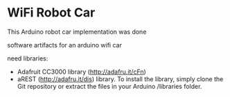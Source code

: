 # WiFi Robot Car

This Arduino robot car implementation was done 


software artifacts for an arduino wifi car

need libraries:
* Adafruit CC3000 library (http://adafru.it/cFn) 
* aREST (http://adafru.it/dis) library. To install the library, simply clone the Git repository or extract the files in your Arduino /libraries folder.